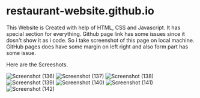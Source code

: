 # restaurant-website.github.io
This Website is Created with help of HTML, CSS and Javascript. It has special section for everything. Github page link has some issues since it dosn't show it as i code. So i take screenshot of this page on local machine. GitHub pages does have some margin on left right and also form part has some issue.

Here are the Screeshots.

![Screenshot (136)](https://user-images.githubusercontent.com/48356143/124701010-71b12080-df0b-11eb-9535-d1d81d7b2d8c.png)
![Screenshot (137)](https://user-images.githubusercontent.com/48356143/124701156-b76de900-df0b-11eb-9eb9-49b44fd6882f.png)
![Screenshot (138)](https://user-images.githubusercontent.com/48356143/124701161-b89f1600-df0b-11eb-960f-5bc46527a2d9.png)
![Screenshot (139)](https://user-images.githubusercontent.com/48356143/124701169-bb017000-df0b-11eb-9ee3-430c65dba807.png)
![Screenshot (140)](https://user-images.githubusercontent.com/48356143/124701330-0025a200-df0c-11eb-8a99-30f5359a9628.png)
![Screenshot (141)](https://user-images.githubusercontent.com/48356143/124701180-bdfc6080-df0b-11eb-8b5d-15ae8511bd8c.png)
![Screenshot (142)](https://user-images.githubusercontent.com/48356143/124701352-0ae03700-df0c-11eb-810f-ea1e0933086a.png)

